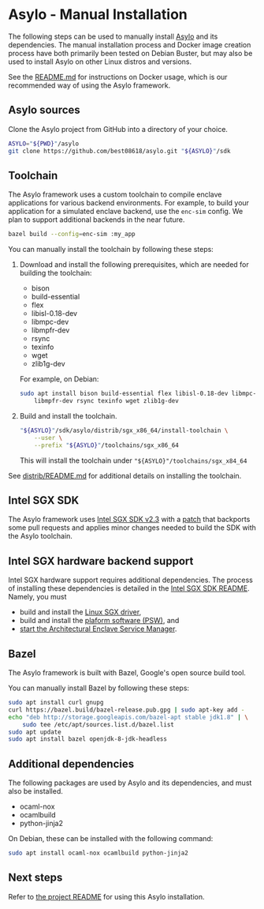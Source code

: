 # Asylo - Manual Installation

The following steps can be used to manually install
[Asylo](https://github.com/google/asylo) and its dependencies. The manual
installation process and Docker image creation process have both primarily been
tested on Debian Buster, but may also be used to install Asylo on other Linux
distros and versions.

See the [README.md](README.md) for instructions on Docker usage, which is our
recommended way of using the Asylo framework.

## Asylo sources

Clone the Asylo project from GitHub into a directory of your choice.

```bash
ASYLO="${PWD}"/asylo
git clone https://github.com/best08618/asylo.git "${ASYLO}"/sdk
```

## Toolchain

The Asylo framework uses a custom toolchain to compile enclave applications for
various backend environments. For example, to build your application for a
simulated enclave backend, use the `enc-sim` config. We plan to support
additional backends in the near future.

```bash
bazel build --config=enc-sim :my_app
```

You can manually install the toolchain by following these steps:

1.  Download and install the following prerequisites, which are needed for
    building the toolchain:

    *   bison
    *   build-essential
    *   flex
    *   libisl-0.18-dev
    *   libmpc-dev
    *   libmpfr-dev
    *   rsync
    *   texinfo
    *   wget
    *   zlib1g-dev

    For example, on Debian:

    ```bash
    sudo apt install bison build-essential flex libisl-0.18-dev libmpc-dev \
        libmpfr-dev rsync texinfo wget zlib1g-dev
    ```

1.  Build and install the toolchain.

    ```bash
    "${ASYLO}"/sdk/asylo/distrib/sgx_x86_64/install-toolchain \
        --user \
        --prefix "${ASYLO}"/toolchains/sgx_x86_64
    ```

    This will install the toolchain under `"${ASYLO}"/toolchains/sgx_x84_64`

See [distrib/README.md](asylo/distrib/README.md) for additional details on
installing the toolchain.

## Intel SGX SDK

The Asylo framework uses
[Intel SGX SDK v2.3](https://github.com/intel/linux-sgx/blob/sgx_2.3/README.md)
with a [patch](asylo/distrib/sgx_x86_64/linux_sgx_2_3.patch) that backports some
pull requests and applies minor changes needed to build the SDK with the Asylo
toolchain.

## Intel SGX hardware backend support

Intel SGX hardware support requires additional dependencies. The process of
installing these dependencies is detailed in the
[Intel SGX SDK README](https://github.com/intel/linux-sgx/blob/master/README.md).
Namely, you must

*   build and install the
    [Linux SGX driver](https://github.com/intel/linux-sgx-driver),
*   build and install the
    [plaform software (PSW)](https://github.com/intel/linux-sgx/blob/master/README.md#install-the-intelr-sgx-psw),
    and
*   [start the Architectural Enclave Service Manager](https://github.com/intel/linux-sgx#start-or-stop-aesmd-service).

## Bazel

The Asylo framework is built with Bazel, Google's open source build tool.

You can manually install Bazel by following these steps:

```bash
sudo apt install curl gnupg
curl https://bazel.build/bazel-release.pub.gpg | sudo apt-key add -
echo "deb http://storage.googleapis.com/bazel-apt stable jdk1.8" | \
    sudo tee /etc/apt/sources.list.d/bazel.list
sudo apt update
sudo apt install bazel openjdk-8-jdk-headless
```

## Additional dependencies

The following packages are used by Asylo and its dependencies, and must also be
installed.

*   ocaml-nox
*   ocamlbuild
*   python-jinja2

On Debian, these can be installed with the following command:

```bash
sudo apt install ocaml-nox ocamlbuild python-jinja2
```

## Next steps

Refer to [the project README](README.md#examples-1) for using this Asylo
installation.
